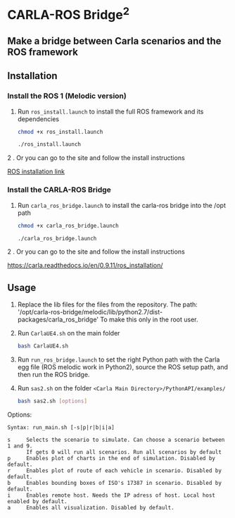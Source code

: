 # CARLA-ROS Bridge<sup>2</sup>
## Make a bridge between Carla scenarios and the ROS framework

## Installation

### Install the ROS 1 (Melodic version)

1. Run ```ros_install.launch``` to install the full ROS framework and its dependencies

    ```bash
    chmod +x ros_install.launch
    ```
    ```bash
    ./ros_install.launch
    ```
2 . Or you can go to the site and follow the install instructions

[ROS installation link](http://wiki.ros.org/melodic/Installation/Ubuntu)

### Install the CARLA-ROS Bridge

1. Run ```carla_ros_bridge.launch``` to install the carla-ros bridge into the /opt path

    ```bash
    chmod +x carla_ros_bridge.launch
    ```
    ```bash
    ./carla_ros_bridge.launch
    ```
2 . Or you can go to the site and follow the install instructions

https://carla.readthedocs.io/en/0.9.11/ros_installation/


## Usage
1. Replace the lib files for the files from the repository. The path:
'/opt/carla-ros-bridge/melodic/lib/python2.7/dist-packages/carla_ros_bridge'
To make this only in the root user.

2. Run ```CarlaUE4.sh``` on the main folder

    ```bash
    bash CarlaUE4.sh
    ```

3. Run ```run_ros_bridge.launch``` to set the right Python path with the Carla egg file (ROS melodic work in Python2), source the ROS setup path, and then run the ROS bridge. 


4. Run ```sas2.sh``` on the folder `<Carla Main Directory>/PythonAPI/examples/`

    ```bash
    bash sas2.sh [options]
    ```

Options:

```text
Syntax: run_main.sh [-s|p|r|b|i|a]

s     Selects the scenario to simulate. Can choose a scenario between 1 and 9.
      If gets 0 will run all scenarios. Run all scenarios by default
p     Enables plot of charts in the end of simulation. Disabled by default.
r     Enables plot of route of each vehicle in scenario. Disabled by default.
b     Enables bounding boxes of ISO's 17387 in scenario. Disabled by default.
i     Enables remote host. Needs the IP adress of host. Local host enabled by default.
a     Enables all visualization. Disabled by default.
```
